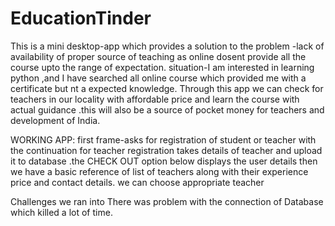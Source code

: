 # EducationTinder

This is a mini desktop-app which provides a solution to the problem -lack of availability of proper source of teaching as online dosent provide all the course upto the range of expectation.
situation-I am interested in learning python ,and I have searched all online course which provided me with a certificate but nt a expected knowledge. Through this app we can check for teachers in our locality with affordable price and learn the course with actual guidance
.this will also be a source of pocket money for teachers and development of India.

WORKING APP: first frame-asks for registration of student or teacher with the continuation for teacher registration takes details of teacher and upload it to database .the CHECK OUT option below displays the user details
then we have a basic reference of list of teachers along with their experience price and contact details. we can choose appropriate teacher

Challenges we ran into
There was problem with the connection of Database which killed a lot of time.
